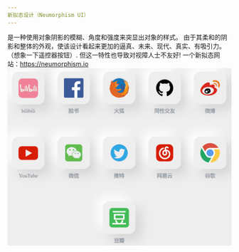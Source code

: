 ```yaml
---
新拟态设计（Neumorphism UI）
---
```

是一种使用对象阴影的模糊、角度和强度来突显出对象的样式。
由于其柔和的阴影和整体的外观，使该设计看起来更加的逼真、未来、现代、真实、有吸引力。
（想象一下遥控器按钮）.
但这一特性也导致对视障人士不友好!
一个新拟态网站：https://neumorphism.io
![image](https://github.com/DunDunDunAbandon/NeumorphismIcon/blob/master/try.gif)
